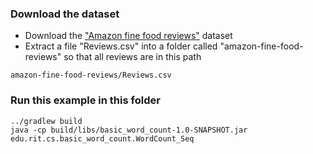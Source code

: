 ### Download the dataset
* Download the ["Amazon fine food reviews"](https://www.kaggle.com/snap/amazon-fine-food-reviews/downloads/amazon-fine-food-reviews.zip/2) dataset
* Extract a file "Reviews.csv" into a folder called "amazon-fine-food-reviews" so that all reviews are in this path 
```
amazon-fine-food-reviews/Reviews.csv
``` 

### Run this example in this folder
```
../gradlew build
java -cp build/libs/basic_word_count-1.0-SNAPSHOT.jar edu.rit.cs.basic_word_count.WordCount_Seq
```
